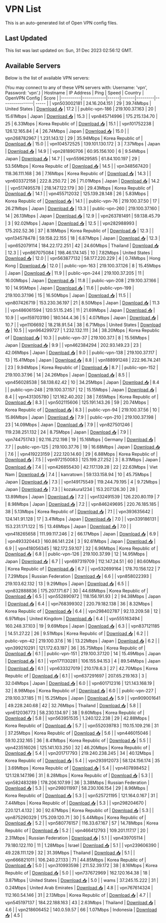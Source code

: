 # VPN List

This is an auto-generated list of Open VPN config files.

## Last Updated

This list was last updated on: Sun, 31 Dec 2023 02:56:12 GMT.

## Available Servers

Below is the list of available VPN servers:

(You may connect to any of these VPN servers with: Username: 'vpn', Password: 'vpn'.)
| Hostname | IP Address | Ping | Speed | Country | OpenVPN Config | Score |
|----------|------------|------|-------|---------|----------------| ----- |
| vpn503002181 | 24.16.204.151 | 29 | 39.74Mbps | United States | [Download 📥](./configs/server_0_US.ovpn) | 17.2 |
| public-vpn-186 | 219.100.37.163 | 20 | 15.61Mbps | Japan | [Download 📥](./configs/server_1_JP.ovpn) | 15.3 |
| vpn845714996 | 175.215.134.70 | 25 | 6.33Mbps | Korea Republic of | [Download 📥](./configs/server_2_KR.ovpn) | 15.1 |
| vpn101752238 | 126.12.165.84 | 4 | 26.74Mbps | Japan | [Download 📥](./configs/server_3_JP.ovpn) | 15.0 |
| vpn268782967 | 1.231.143.12 | 29 | 35.94Mbps | Korea Republic of | [Download 📥](./configs/server_4_KR.ovpn) | 15.0 |
| vpn104572525 | 139.101.130.172 | 3 | 7.37Mbps | Japan | [Download 📥](./configs/server_5_JP.ovpn) | 14.9 |
| vpn281890706 | 60.95.156.100 | 6 | 9.54Mbps | Japan | [Download 📥](./configs/server_6_JP.ovpn) | 14.7 |
| vpn559629585 | 61.84.100.197 | 29 | 53.56Mbps | Korea Republic of | [Download 📥](./configs/server_7_KR.ovpn) | 14.5 |
| vpn348567420 | 118.36.111.168 | 36 | 7.16Mbps | Korea Republic of | [Download 📥](./configs/server_8_KR.ovpn) | 14.3 |
| vpn603372158 | 222.8.250.72 | 26 | 71.01Mbps | Japan | [Download 📥](./configs/server_9_JP.ovpn) | 14.2 |
| vpn517495578 | 218.147.122.179 | 30 | 29.43Mbps | Korea Republic of | [Download 📥](./configs/server_10_KR.ovpn) | 14.1 |
| vpn455712032 | 125.139.28.148 | 26 | 5.83Mbps | Korea Republic of | [Download 📥](./configs/server_11_KR.ovpn) | 14.1 |
| public-vpn-76 | 219.100.37.50 | 17 | 26.21Mbps | Japan | [Download 📥](./configs/server_12_JP.ovpn) | 13.3 |
| public-vpn-260 | 219.100.37.160 | 14 | 26.13Mbps | Japan | [Download 📥](./configs/server_13_JP.ovpn) | 12.9 |
| vpn263781491 | 59.138.45.79 | 3 | 92.02Mbps | Japan | [Download 📥](./configs/server_14_JP.ovpn) | 12.5 |
| vpn282988993 | 175.202.52.36 | 37 | 8.18Mbps | Korea Republic of | [Download 📥](./configs/server_15_KR.ovpn) | 12.3 |
| vpn134578478 | 59.158.22.155 | 18 | 6.87Mbps | Japan | [Download 📥](./configs/server_16_JP.ovpn) | 12.3 |
| vpn652079114 | 184.22.172.251 | 42 | 24.60Mbps | Thailand | [Download 📥](./configs/server_17_TH.ovpn) | 12.3 |
| vpn867075084 | 198.46.174.145 | 10 | 7.82Mbps | United States | [Download 📥](./configs/server_18_US.ovpn) | 12.0 |
| vpn563877132 | 58.177.220.229 | 4 | 0.74Mbps | Hong Kong | [Download 📥](./configs/server_19_HK.ovpn) | 12.0 |
| public-vpn-163 | 219.100.37.126 | 8 | 15.45Mbps | Japan | [Download 📥](./configs/server_20_JP.ovpn) | 11.9 |
| public-vpn-244 | 219.100.37.205 | 11 | 16.00Mbps | Japan | [Download 📥](./configs/server_21_JP.ovpn) | 11.8 |
| public-vpn-208 | 219.100.37.166 | 10 | 14.95Mbps | Japan | [Download 📥](./configs/server_22_JP.ovpn) | 11.6 |
| public-vpn-199 | 219.100.37.196 | 15 | 16.50Mbps | Japan | [Download 📥](./configs/server_23_JP.ovpn) | 11.5 |
| vpn807426719 | 153.230.36.197 | 21 | 8.50Mbps | Japan | [Download 📥](./configs/server_24_JP.ovpn) | 11.3 |
| vpn486061594 | 120.51.15.245 | 11 | 21.69Mbps | Japan | [Download 📥](./configs/server_25_JP.ovpn) | 10.9 |
| vpn159703190 | 180.144.4.36 | 5 | 4.07Mbps | Japan | [Download 📥](./configs/server_26_JP.ovpn) | 10.7 |
| vpn1106692 | 18.218.91.54 | 38 | 6.71Mbps | United States | [Download 📥](./configs/server_27_US.ovpn) | 10.5 |
| vpn964299727 | 1.232.132.111 | 34 | 38.20Mbps | Korea Republic of | [Download 📥](./configs/server_28_KR.ovpn) | 10.3 |
| public-vpn-37 | 219.100.37.1 | 8 | 15.56Mbps | Japan | [Download 📥](./configs/server_29_JP.ovpn) | 9.9 |
| vpn462384294 | 202.93.149.23 | 23 | 42.06Mbps | Japan | [Download 📥](./configs/server_30_JP.ovpn) | 9.0 |
| public-vpn-138 | 219.100.37.117 | 13 | 15.41Mbps | Japan | [Download 📥](./configs/server_31_JP.ovpn) | 8.8 |
| vpn188991248 | 222.96.74.241 | 23 | 9.94Mbps | Korea Republic of | [Download 📥](./configs/server_32_KR.ovpn) | 8.7 |
| public-vpn-152 | 219.100.37.96 | 14 | 24.26Mbps | Japan | [Download 📥](./configs/server_33_JP.ovpn) | 8.5 |
| vpn456028538 | 58.138.62.42 | 10 | 34.25Mbps | Japan | [Download 📥](./configs/server_34_JP.ovpn) | 8.4 |
| public-vpn-248 | 219.100.37.157 | 12 | 15.15Mbps | Japan | [Download 📥](./configs/server_35_JP.ovpn) | 8.4 |
| vpn431305780 | 121.162.40.202 | 38 | 7.65Mbps | Korea Republic of | [Download 📥](./configs/server_36_KR.ovpn) | 8.3 |
| vpn502115606 | 125.191.143.26 | 59 | 20.74Mbps | Korea Republic of | [Download 📥](./configs/server_37_KR.ovpn) | 8.3 |
| public-vpn-94 | 219.100.37.56 | 10 | 15.86Mbps | Japan | [Download 📥](./configs/server_38_JP.ovpn) | 7.9 |
| public-vpn-210 | 219.100.37.198 | 23 | 14.09Mbps | Japan | [Download 📥](./configs/server_39_JP.ovpn) | 7.9 |
| vpn827501246 | 119.238.251.132 | 24 | 8.75Mbps | Japan | [Download 📥](./configs/server_40_JP.ovpn) | 7.9 |
| vpn744751743 | 92.116.212.198 | 19 | 15.16Mbps | Germany | [Download 📥](./configs/server_41_DE.ovpn) | 7.7 |
| public-vpn-125 | 219.100.37.76 | 19 | 16.68Mbps | Japan | [Download 📥](./configs/server_42_JP.ovpn) | 7.6 |
| vpn419223159 | 222.120.14.60 | 29 | 6.88Mbps | Korea Republic of | [Download 📥](./configs/server_43_KR.ovpn) | 7.5 |
| vpn972150083 | 125.199.27.252 | 3 | 8.31Mbps | Japan | [Download 📥](./configs/server_44_JP.ovpn) | 7.4 |
| vpn426855430 | 42.117.139.28 | 22 | 22.63Mbps | Viet Nam | [Download 📥](./configs/server_45_VN.ovpn) | 7.4 |
| kanratown | 59.133.158.94 | 10 | 45.75Mbps | Japan | [Download 📥](./configs/server_46_JP.ovpn) | 7.3 |
| vpn149175549 | 119.244.79.195 | 4 | 9.72Mbps | Japan | [Download 📥](./configs/server_47_JP.ovpn) | 7.3 |
| kozakura1234 | 153.207.126.30 | 28 | 13.89Mbps | Japan | [Download 📥](./configs/server_48_JP.ovpn) | 7.2 |
| vpn132491539 | 126.220.80.119 | 7 | 8.98Mbps | Japan | [Download 📥](./configs/server_49_JP.ovpn) | 7.2 |
| vpn846249695 | 220.76.185.185 | 38 | 5.13Mbps | Korea Republic of | [Download 📥](./configs/server_50_KR.ovpn) | 7.1 |
| vpn393635642 | 124.141.91.128 | 17 | 3.41Mbps | Japan | [Download 📥](./configs/server_51_JP.ovpn) | 7.0 |
| vpn339186131 | 153.231.171.122 | 15 | 13.46Mbps | Japan | [Download 📥](./configs/server_52_JP.ovpn) | 7.0 |
| vpn418265658 | 111.99.117.246 | 2 | 66.17Mbps | Japan | [Download 📥](./configs/server_53_JP.ovpn) | 6.9 |
| vpn493320443 | 160.86.141.224 | 3 | 92.61Mbps | Japan | [Download 📥](./configs/server_54_JP.ovpn) | 6.9 |
| vpn418056345 | 182.172.59.107 | 32 | 6.96Mbps | Korea Republic of | [Download 📥](./configs/server_55_KR.ovpn) | 6.8 |
| public-vpn-126 | 219.100.37.99 | 12 | 14.95Mbps | Japan | [Download 📥](./configs/server_56_JP.ovpn) | 6.7 |
| vpn697319709 | 112.147.24.51 | 60 | 80.60Mbps | Korea Republic of | [Download 📥](./configs/server_57_KR.ovpn) | 6.7 |
| vpn532699164 | 178.70.156.122 | 7 | 7.29Mbps | Russian Federation | [Download 📥](./configs/server_58_RU.ovpn) | 6.6 |
| vpn858022393 | 219.103.62.132 | 13 | 9.29Mbps | Japan | [Download 📥](./configs/server_59_JP.ovpn) | 6.5 |
| vpn832888836 | 175.207.171.67 | 30 | 44.68Mbps | Korea Republic of | [Download 📥](./configs/server_60_KR.ovpn) | 6.5 |
| vpn552890972 | 118.156.191.93 | 2 | 94.38Mbps | Japan | [Download 📥](./configs/server_61_JP.ovpn) | 6.4 |
| vpn768399302 | 220.79.182.138 | 36 | 8.32Mbps | Korea Republic of | [Download 📥](./configs/server_62_KR.ovpn) | 6.4 |
| vpn298402787 | 92.13.209.58 | 12 | 6.97Mbps | United Kingdom | [Download 📥](./configs/server_63_GB.ovpn) | 6.4 |
| vpn555163494 | 160.248.37.103 | 19 | 9.69Mbps | Japan | [Download 📥](./configs/server_64_JP.ovpn) | 6.3 |
| vpn837121185 | 14.51.27.22 | 26 | 9.51Mbps | Korea Republic of | [Download 📥](./configs/server_65_KR.ovpn) | 6.2 |
| public-vpn-42 | 219.100.37.6 | 16 | 13.22Mbps | Japan | [Download 📥](./configs/server_66_JP.ovpn) | 6.2 |
| vpn399210291 | 121.172.63.197 | 36 | 35.75Mbps | Korea Republic of | [Download 📥](./configs/server_67_KR.ovpn) | 6.1 |
| public-vpn-151 | 219.100.37.120 | 14 | 15.49Mbps | Japan | [Download 📥](./configs/server_68_JP.ovpn) | 6.1 |
| vpn171130281 | 106.155.94.153 | 4 | 89.54Mbps | Japan | [Download 📥](./configs/server_69_JP.ovpn) | 6.1 |
| vpn633327019 | 210.178.6.3 | 27 | 42.70Mbps | Korea Republic of | [Download 📥](./configs/server_70_KR.ovpn) | 6.1 |
| vpn637291697 | 207.65.219.163 | 3 | 32.04Mbps | Japan | [Download 📥](./configs/server_71_JP.ovpn) | 6.0 |
| vpn601712316 | 121.143.168.19 | 32 | 8.98Mbps | Korea Republic of | [Download 📥](./configs/server_72_KR.ovpn) | 6.0 |
| public-vpn-227 | 219.100.37.185 | 11 | 15.25Mbps | Japan | [Download 📥](./configs/server_73_JP.ovpn) | 5.9 |
| vpn909001641 | 49.228.240.68 | 42 | 32.76Mbps | Thailand | [Download 📥](./configs/server_74_TH.ovpn) | 5.8 |
| vpn612036773 | 58.230.134.97 | 38 | 9.60Mbps | Korea Republic of | [Download 📥](./configs/server_75_KR.ovpn) | 5.8 |
| vpn563951535 | 1.240.122.238 | 29 | 42.88Mbps | Korea Republic of | [Download 📥](./configs/server_76_KR.ovpn) | 5.7 |
| vpn552039783 | 110.15.109.216 | 31 | 37.25Mbps | Korea Republic of | [Download 📥](./configs/server_77_KR.ovpn) | 5.6 |
| vpn446015046 | 59.10.232.165 | 36 | 8.41Mbps | Korea Republic of | [Download 📥](./configs/server_78_KR.ovpn) | 5.5 |
| vpn423516026 | 125.141.103.250 | 32 | 46.20Mbps | Korea Republic of | [Download 📥](./configs/server_79_KR.ovpn) | 5.4 |
| vpn201717793 | 219.240.238.245 | 34 | 40.12Mbps | Korea Republic of | [Download 📥](./configs/server_80_KR.ovpn) | 5.4 |
| vpn293912073 | 58.124.156.174 | 35 | 3.69Mbps | Korea Republic of | [Download 📥](./configs/server_81_KR.ovpn) | 5.4 |
| vpn407898452 | 121.128.147.196 | 31 | 8.28Mbps | Korea Republic of | [Download 📥](./configs/server_82_KR.ovpn) | 5.3 |
| vpn582483289 | 178.206.107.99 | 36 | 3.38Mbps | Russian Federation | [Download 📥](./configs/server_83_RU.ovpn) | 5.3 |
| vpn298011997 | 58.230.106.154 | 29 | 8.96Mbps | Korea Republic of | [Download 📥](./configs/server_84_KR.ovpn) | 5.3 |
| vpn525721195 | 121.164.0.167 | 31 | 7.44Mbps | Korea Republic of | [Download 📥](./configs/server_85_KR.ovpn) | 5.3 |
| vpn298204670 | 220.121.4.132 | 30 | 92.67Mbps | Korea Republic of | [Download 📥](./configs/server_86_KR.ovpn) | 5.3 |
| vpn875290329 | 175.209.120.71 | 30 | 5.44Mbps | Korea Republic of | [Download 📥](./configs/server_87_KR.ovpn) | 5.2 |
| vpn580776157 | 116.33.67.167 | 57 | 14.78Mbps | Korea Republic of | [Download 📥](./configs/server_88_KR.ovpn) | 5.2 |
| vpn466412793 | 109.201.117.17 | 20 | 2.31Mbps | Russian Federation | [Download 📥](./configs/server_89_RU.ovpn) | 5.1 |
| vpn439705114 | 79.180.122.110 | 11 | 1.28Mbps | Israel | [Download 📥](./configs/server_90_IL.ovpn) | 5.1 |
| vpn239606390 | 49.228.111.129 | 32 | 31.39Mbps | Thailand | [Download 📥](./configs/server_91_TH.ovpn) | 5.1 |
| vpn666821011 | 106.240.27.133 | 71 | 44.85Mbps | Korea Republic of | [Download 📥](./configs/server_92_KR.ovpn) | 5.0 |
| vpn310993598 | 211.52.39.172 | 38 | 8.16Mbps | Korea Republic of | [Download 📥](./configs/server_93_KR.ovpn) | 5.0 |
| vpn737672969 | 162.120.164.38 | 18 | 3.87Mbps | United States | [Download 📥](./configs/server_94_US.ovpn) | 5.0 |
| wams | 37.245.15.222 | 31 | 0.24Mbps | United Arab Emirates | [Download 📥](./configs/server_95_AE.ovpn) | 4.8 |
| vpn767614324 | 112.160.54.146 | 31 | 2.13Mbps | Korea Republic of | [Download 📥](./configs/server_96_KR.ovpn) | 4.7 |
| vpn545197137 | 184.22.188.163 | 43 | 2.63Mbps | Thailand | [Download 📥](./configs/server_97_TH.ovpn) | 4.6 |
| vpn218606452 | 140.0.59.57 | 66 | 1.07Mbps | Indonesia | [Download 📥](./configs/server_98_ID.ovpn) | 4.5 |
